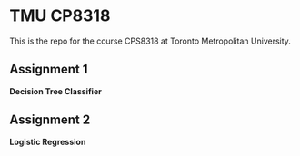 # TMU CP8318
This is the repo for the course CPS8318 at Toronto Metropolitan University.

## Assignment 1
**Decision Tree Classifier**

## Assignment 2
**Logistic Regression**
